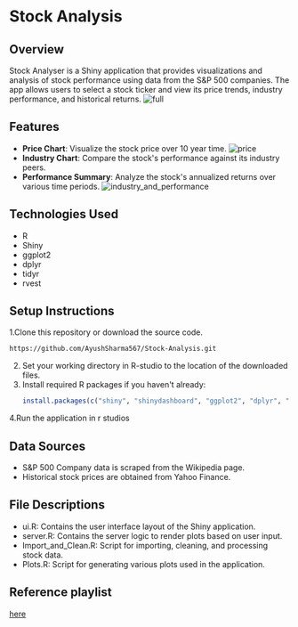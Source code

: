 # Stock Analysis

## Overview
Stock Analyser is a Shiny application that provides visualizations and analysis of stock performance using data from the S&P 500 companies. The app allows users to select a stock ticker and view its price trends, industry performance, and historical returns.
![full](https://i.ibb.co/dbDHGWW/image.png)

## Features
- **Price Chart**: Visualize the stock price over 10 year time.
![price](https://i.ibb.co/n0rs2zM/image.png)
- **Industry Chart**: Compare the stock's performance against its industry peers.
- **Performance Summary**: Analyze the stock's annualized returns over various time periods.
![industry_and_performance](https://i.ibb.co/QCvT5qy/image.png)

## Technologies Used
- R
- Shiny
- ggplot2
- dplyr
- tidyr
- rvest

## Setup Instructions
1.Clone this repository or download the source code.
```bash
https://github.com/AyushSharma567/Stock-Analysis.git
```
2. Set your working directory in R-studio to the location of the downloaded files.
3. Install required R packages if you haven't already:
   ```R
   install.packages(c("shiny", "shinydashboard", "ggplot2", "dplyr", "tidyr", "rvest", "readr"))
   ```
4.Run the application in r studios

## Data Sources
- S&P 500 Company data is scraped from the Wikipedia page.
- Historical stock prices are obtained from Yahoo Finance.

## File Descriptions
- ui.R: Contains the user interface layout of the Shiny application.
- server.R: Contains the server logic to render plots based on user input.
- Import_and_Clean.R: Script for importing, cleaning, and processing stock data.
- Plots.R: Script for generating various plots used in the application.

## Reference playlist 
  [here](https://www.youtube.com/watch?v=fXxS8Jf-j9w&list=PLx7Gb_TO6Z0TAJdYr4mUYeE9xLzF3CAr4)
